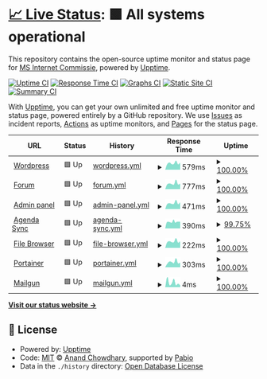 # [📈 Live Status](https://uptime.martinstam.nl): <!--live status--> **🟩 All systems operational**

This repository contains the open-source uptime monitor and status page for [MS Internet Commissie](https://uptime.martinstam.nl), powered by [Upptime](https://github.com/upptime/upptime).

[![Uptime CI](https://github.com/MS-Internet-Commissie/Uptime/workflows/Uptime%20CI/badge.svg)](https://github.com/MS-Internet-Commissie/Uptime/actions?query=workflow%3A%22Uptime+CI%22)
[![Response Time CI](https://github.com/MS-Internet-Commissie/Uptime/workflows/Response%20Time%20CI/badge.svg)](https://github.com/MS-Internet-Commissie/Uptime/actions?query=workflow%3A%22Response+Time+CI%22)
[![Graphs CI](https://github.com/MS-Internet-Commissie/Uptime/workflows/Graphs%20CI/badge.svg)](https://github.com/MS-Internet-Commissie/Uptime/actions?query=workflow%3A%22Graphs+CI%22)
[![Static Site CI](https://github.com/MS-Internet-Commissie/Uptime/workflows/Static%20Site%20CI/badge.svg)](https://github.com/MS-Internet-Commissie/Uptime/actions?query=workflow%3A%22Static+Site+CI%22)
[![Summary CI](https://github.com/MS-Internet-Commissie/Uptime/workflows/Summary%20CI/badge.svg)](https://github.com/MS-Internet-Commissie/Uptime/actions?query=workflow%3A%22Summary+CI%22)

With [Upptime](https://upptime.js.org), you can get your own unlimited and free uptime monitor and status page, powered entirely by a GitHub repository. We use [Issues](https://github.com/MS-Internet-Commissie/Uptime/issues) as incident reports, [Actions](https://github.com/MS-Internet-Commissie/Uptime/actions) as uptime monitors, and [Pages](https://uptime.martinstam.nl) for the status page.

<!--start: status pages-->
<!-- This summary is generated by Upptime (https://github.com/upptime/upptime) -->
<!-- Do not edit this manually, your changes will be overwritten -->
<!-- prettier-ignore -->
| URL | Status | History | Response Time | Uptime |
| --- | ------ | ------- | ------------- | ------ |
| <img alt="" src="https://icons.duckduckgo.com/ip3/martinistam.nl.ico" height="13"> [Wordpress](https://martinistam.nl) | 🟩 Up | [wordpress.yml](https://github.com/MS-Internet-Commissie/Uptime/commits/HEAD/history/wordpress.yml) | <details><summary><img alt="Response time graph" src="./graphs/wordpress/response-time-week.png" height="20"> 579ms</summary><br><a href="https://MS-Internet-Commissie.github.io/Uptime/history/wordpress"><img alt="Response time 1205" src="https://img.shields.io/endpoint?url=https%3A%2F%2Fraw.githubusercontent.com%2FMS-Internet-Commissie%2FUptime%2FHEAD%2Fapi%2Fwordpress%2Fresponse-time.json"></a><br><a href="https://MS-Internet-Commissie.github.io/Uptime/history/wordpress"><img alt="24-hour response time 623" src="https://img.shields.io/endpoint?url=https%3A%2F%2Fraw.githubusercontent.com%2FMS-Internet-Commissie%2FUptime%2FHEAD%2Fapi%2Fwordpress%2Fresponse-time-day.json"></a><br><a href="https://MS-Internet-Commissie.github.io/Uptime/history/wordpress"><img alt="7-day response time 579" src="https://img.shields.io/endpoint?url=https%3A%2F%2Fraw.githubusercontent.com%2FMS-Internet-Commissie%2FUptime%2FHEAD%2Fapi%2Fwordpress%2Fresponse-time-week.json"></a><br><a href="https://MS-Internet-Commissie.github.io/Uptime/history/wordpress"><img alt="30-day response time 1591" src="https://img.shields.io/endpoint?url=https%3A%2F%2Fraw.githubusercontent.com%2FMS-Internet-Commissie%2FUptime%2FHEAD%2Fapi%2Fwordpress%2Fresponse-time-month.json"></a><br><a href="https://MS-Internet-Commissie.github.io/Uptime/history/wordpress"><img alt="1-year response time 1205" src="https://img.shields.io/endpoint?url=https%3A%2F%2Fraw.githubusercontent.com%2FMS-Internet-Commissie%2FUptime%2FHEAD%2Fapi%2Fwordpress%2Fresponse-time-year.json"></a></details> | <details><summary><a href="https://MS-Internet-Commissie.github.io/Uptime/history/wordpress">100.00%</a></summary><a href="https://MS-Internet-Commissie.github.io/Uptime/history/wordpress"><img alt="All-time uptime 99.98%" src="https://img.shields.io/endpoint?url=https%3A%2F%2Fraw.githubusercontent.com%2FMS-Internet-Commissie%2FUptime%2FHEAD%2Fapi%2Fwordpress%2Fuptime.json"></a><br><a href="https://MS-Internet-Commissie.github.io/Uptime/history/wordpress"><img alt="24-hour uptime 100.00%" src="https://img.shields.io/endpoint?url=https%3A%2F%2Fraw.githubusercontent.com%2FMS-Internet-Commissie%2FUptime%2FHEAD%2Fapi%2Fwordpress%2Fuptime-day.json"></a><br><a href="https://MS-Internet-Commissie.github.io/Uptime/history/wordpress"><img alt="7-day uptime 100.00%" src="https://img.shields.io/endpoint?url=https%3A%2F%2Fraw.githubusercontent.com%2FMS-Internet-Commissie%2FUptime%2FHEAD%2Fapi%2Fwordpress%2Fuptime-week.json"></a><br><a href="https://MS-Internet-Commissie.github.io/Uptime/history/wordpress"><img alt="30-day uptime 99.96%" src="https://img.shields.io/endpoint?url=https%3A%2F%2Fraw.githubusercontent.com%2FMS-Internet-Commissie%2FUptime%2FHEAD%2Fapi%2Fwordpress%2Fuptime-month.json"></a><br><a href="https://MS-Internet-Commissie.github.io/Uptime/history/wordpress"><img alt="1-year uptime 99.98%" src="https://img.shields.io/endpoint?url=https%3A%2F%2Fraw.githubusercontent.com%2FMS-Internet-Commissie%2FUptime%2FHEAD%2Fapi%2Fwordpress%2Fuptime-year.json"></a></details>
| <img alt="" src="https://icons.duckduckgo.com/ip3/forum.martinistam.nl.ico" height="13"> [Forum](https://forum.martinistam.nl) | 🟩 Up | [forum.yml](https://github.com/MS-Internet-Commissie/Uptime/commits/HEAD/history/forum.yml) | <details><summary><img alt="Response time graph" src="./graphs/forum/response-time-week.png" height="20"> 777ms</summary><br><a href="https://MS-Internet-Commissie.github.io/Uptime/history/forum"><img alt="Response time 1016" src="https://img.shields.io/endpoint?url=https%3A%2F%2Fraw.githubusercontent.com%2FMS-Internet-Commissie%2FUptime%2FHEAD%2Fapi%2Fforum%2Fresponse-time.json"></a><br><a href="https://MS-Internet-Commissie.github.io/Uptime/history/forum"><img alt="24-hour response time 766" src="https://img.shields.io/endpoint?url=https%3A%2F%2Fraw.githubusercontent.com%2FMS-Internet-Commissie%2FUptime%2FHEAD%2Fapi%2Fforum%2Fresponse-time-day.json"></a><br><a href="https://MS-Internet-Commissie.github.io/Uptime/history/forum"><img alt="7-day response time 777" src="https://img.shields.io/endpoint?url=https%3A%2F%2Fraw.githubusercontent.com%2FMS-Internet-Commissie%2FUptime%2FHEAD%2Fapi%2Fforum%2Fresponse-time-week.json"></a><br><a href="https://MS-Internet-Commissie.github.io/Uptime/history/forum"><img alt="30-day response time 956" src="https://img.shields.io/endpoint?url=https%3A%2F%2Fraw.githubusercontent.com%2FMS-Internet-Commissie%2FUptime%2FHEAD%2Fapi%2Fforum%2Fresponse-time-month.json"></a><br><a href="https://MS-Internet-Commissie.github.io/Uptime/history/forum"><img alt="1-year response time 1016" src="https://img.shields.io/endpoint?url=https%3A%2F%2Fraw.githubusercontent.com%2FMS-Internet-Commissie%2FUptime%2FHEAD%2Fapi%2Fforum%2Fresponse-time-year.json"></a></details> | <details><summary><a href="https://MS-Internet-Commissie.github.io/Uptime/history/forum">100.00%</a></summary><a href="https://MS-Internet-Commissie.github.io/Uptime/history/forum"><img alt="All-time uptime 99.80%" src="https://img.shields.io/endpoint?url=https%3A%2F%2Fraw.githubusercontent.com%2FMS-Internet-Commissie%2FUptime%2FHEAD%2Fapi%2Fforum%2Fuptime.json"></a><br><a href="https://MS-Internet-Commissie.github.io/Uptime/history/forum"><img alt="24-hour uptime 100.00%" src="https://img.shields.io/endpoint?url=https%3A%2F%2Fraw.githubusercontent.com%2FMS-Internet-Commissie%2FUptime%2FHEAD%2Fapi%2Fforum%2Fuptime-day.json"></a><br><a href="https://MS-Internet-Commissie.github.io/Uptime/history/forum"><img alt="7-day uptime 100.00%" src="https://img.shields.io/endpoint?url=https%3A%2F%2Fraw.githubusercontent.com%2FMS-Internet-Commissie%2FUptime%2FHEAD%2Fapi%2Fforum%2Fuptime-week.json"></a><br><a href="https://MS-Internet-Commissie.github.io/Uptime/history/forum"><img alt="30-day uptime 99.63%" src="https://img.shields.io/endpoint?url=https%3A%2F%2Fraw.githubusercontent.com%2FMS-Internet-Commissie%2FUptime%2FHEAD%2Fapi%2Fforum%2Fuptime-month.json"></a><br><a href="https://MS-Internet-Commissie.github.io/Uptime/history/forum"><img alt="1-year uptime 99.80%" src="https://img.shields.io/endpoint?url=https%3A%2F%2Fraw.githubusercontent.com%2FMS-Internet-Commissie%2FUptime%2FHEAD%2Fapi%2Fforum%2Fuptime-year.json"></a></details>
| <img alt="" src="https://icons.duckduckgo.com/ip3/admin.martinistam.nl.ico" height="13"> [Admin panel](https://admin.martinistam.nl) | 🟩 Up | [admin-panel.yml](https://github.com/MS-Internet-Commissie/Uptime/commits/HEAD/history/admin-panel.yml) | <details><summary><img alt="Response time graph" src="./graphs/admin-panel/response-time-week.png" height="20"> 471ms</summary><br><a href="https://MS-Internet-Commissie.github.io/Uptime/history/admin-panel"><img alt="Response time 542" src="https://img.shields.io/endpoint?url=https%3A%2F%2Fraw.githubusercontent.com%2FMS-Internet-Commissie%2FUptime%2FHEAD%2Fapi%2Fadmin-panel%2Fresponse-time.json"></a><br><a href="https://MS-Internet-Commissie.github.io/Uptime/history/admin-panel"><img alt="24-hour response time 525" src="https://img.shields.io/endpoint?url=https%3A%2F%2Fraw.githubusercontent.com%2FMS-Internet-Commissie%2FUptime%2FHEAD%2Fapi%2Fadmin-panel%2Fresponse-time-day.json"></a><br><a href="https://MS-Internet-Commissie.github.io/Uptime/history/admin-panel"><img alt="7-day response time 471" src="https://img.shields.io/endpoint?url=https%3A%2F%2Fraw.githubusercontent.com%2FMS-Internet-Commissie%2FUptime%2FHEAD%2Fapi%2Fadmin-panel%2Fresponse-time-week.json"></a><br><a href="https://MS-Internet-Commissie.github.io/Uptime/history/admin-panel"><img alt="30-day response time 553" src="https://img.shields.io/endpoint?url=https%3A%2F%2Fraw.githubusercontent.com%2FMS-Internet-Commissie%2FUptime%2FHEAD%2Fapi%2Fadmin-panel%2Fresponse-time-month.json"></a><br><a href="https://MS-Internet-Commissie.github.io/Uptime/history/admin-panel"><img alt="1-year response time 542" src="https://img.shields.io/endpoint?url=https%3A%2F%2Fraw.githubusercontent.com%2FMS-Internet-Commissie%2FUptime%2FHEAD%2Fapi%2Fadmin-panel%2Fresponse-time-year.json"></a></details> | <details><summary><a href="https://MS-Internet-Commissie.github.io/Uptime/history/admin-panel">100.00%</a></summary><a href="https://MS-Internet-Commissie.github.io/Uptime/history/admin-panel"><img alt="All-time uptime 99.95%" src="https://img.shields.io/endpoint?url=https%3A%2F%2Fraw.githubusercontent.com%2FMS-Internet-Commissie%2FUptime%2FHEAD%2Fapi%2Fadmin-panel%2Fuptime.json"></a><br><a href="https://MS-Internet-Commissie.github.io/Uptime/history/admin-panel"><img alt="24-hour uptime 100.00%" src="https://img.shields.io/endpoint?url=https%3A%2F%2Fraw.githubusercontent.com%2FMS-Internet-Commissie%2FUptime%2FHEAD%2Fapi%2Fadmin-panel%2Fuptime-day.json"></a><br><a href="https://MS-Internet-Commissie.github.io/Uptime/history/admin-panel"><img alt="7-day uptime 100.00%" src="https://img.shields.io/endpoint?url=https%3A%2F%2Fraw.githubusercontent.com%2FMS-Internet-Commissie%2FUptime%2FHEAD%2Fapi%2Fadmin-panel%2Fuptime-week.json"></a><br><a href="https://MS-Internet-Commissie.github.io/Uptime/history/admin-panel"><img alt="30-day uptime 99.92%" src="https://img.shields.io/endpoint?url=https%3A%2F%2Fraw.githubusercontent.com%2FMS-Internet-Commissie%2FUptime%2FHEAD%2Fapi%2Fadmin-panel%2Fuptime-month.json"></a><br><a href="https://MS-Internet-Commissie.github.io/Uptime/history/admin-panel"><img alt="1-year uptime 99.95%" src="https://img.shields.io/endpoint?url=https%3A%2F%2Fraw.githubusercontent.com%2FMS-Internet-Commissie%2FUptime%2FHEAD%2Fapi%2Fadmin-panel%2Fuptime-year.json"></a></details>
| <img alt="" src="https://icons.duckduckgo.com/ip3/agendasync.martinistam.nl.ico" height="13"> [Agenda Sync](https://agendasync.martinistam.nl) | 🟩 Up | [agenda-sync.yml](https://github.com/MS-Internet-Commissie/Uptime/commits/HEAD/history/agenda-sync.yml) | <details><summary><img alt="Response time graph" src="./graphs/agenda-sync/response-time-week.png" height="20"> 390ms</summary><br><a href="https://MS-Internet-Commissie.github.io/Uptime/history/agenda-sync"><img alt="Response time 530" src="https://img.shields.io/endpoint?url=https%3A%2F%2Fraw.githubusercontent.com%2FMS-Internet-Commissie%2FUptime%2FHEAD%2Fapi%2Fagenda-sync%2Fresponse-time.json"></a><br><a href="https://MS-Internet-Commissie.github.io/Uptime/history/agenda-sync"><img alt="24-hour response time 396" src="https://img.shields.io/endpoint?url=https%3A%2F%2Fraw.githubusercontent.com%2FMS-Internet-Commissie%2FUptime%2FHEAD%2Fapi%2Fagenda-sync%2Fresponse-time-day.json"></a><br><a href="https://MS-Internet-Commissie.github.io/Uptime/history/agenda-sync"><img alt="7-day response time 390" src="https://img.shields.io/endpoint?url=https%3A%2F%2Fraw.githubusercontent.com%2FMS-Internet-Commissie%2FUptime%2FHEAD%2Fapi%2Fagenda-sync%2Fresponse-time-week.json"></a><br><a href="https://MS-Internet-Commissie.github.io/Uptime/history/agenda-sync"><img alt="30-day response time 530" src="https://img.shields.io/endpoint?url=https%3A%2F%2Fraw.githubusercontent.com%2FMS-Internet-Commissie%2FUptime%2FHEAD%2Fapi%2Fagenda-sync%2Fresponse-time-month.json"></a><br><a href="https://MS-Internet-Commissie.github.io/Uptime/history/agenda-sync"><img alt="1-year response time 530" src="https://img.shields.io/endpoint?url=https%3A%2F%2Fraw.githubusercontent.com%2FMS-Internet-Commissie%2FUptime%2FHEAD%2Fapi%2Fagenda-sync%2Fresponse-time-year.json"></a></details> | <details><summary><a href="https://MS-Internet-Commissie.github.io/Uptime/history/agenda-sync">99.75%</a></summary><a href="https://MS-Internet-Commissie.github.io/Uptime/history/agenda-sync"><img alt="All-time uptime 94.94%" src="https://img.shields.io/endpoint?url=https%3A%2F%2Fraw.githubusercontent.com%2FMS-Internet-Commissie%2FUptime%2FHEAD%2Fapi%2Fagenda-sync%2Fuptime.json"></a><br><a href="https://MS-Internet-Commissie.github.io/Uptime/history/agenda-sync"><img alt="24-hour uptime 98.26%" src="https://img.shields.io/endpoint?url=https%3A%2F%2Fraw.githubusercontent.com%2FMS-Internet-Commissie%2FUptime%2FHEAD%2Fapi%2Fagenda-sync%2Fuptime-day.json"></a><br><a href="https://MS-Internet-Commissie.github.io/Uptime/history/agenda-sync"><img alt="7-day uptime 99.75%" src="https://img.shields.io/endpoint?url=https%3A%2F%2Fraw.githubusercontent.com%2FMS-Internet-Commissie%2FUptime%2FHEAD%2Fapi%2Fagenda-sync%2Fuptime-week.json"></a><br><a href="https://MS-Internet-Commissie.github.io/Uptime/history/agenda-sync"><img alt="30-day uptime 94.94%" src="https://img.shields.io/endpoint?url=https%3A%2F%2Fraw.githubusercontent.com%2FMS-Internet-Commissie%2FUptime%2FHEAD%2Fapi%2Fagenda-sync%2Fuptime-month.json"></a><br><a href="https://MS-Internet-Commissie.github.io/Uptime/history/agenda-sync"><img alt="1-year uptime 94.94%" src="https://img.shields.io/endpoint?url=https%3A%2F%2Fraw.githubusercontent.com%2FMS-Internet-Commissie%2FUptime%2FHEAD%2Fapi%2Fagenda-sync%2Fuptime-year.json"></a></details>
| <img alt="" src="https://icons.duckduckgo.com/ip3/admin.martinistam.nl.ico" height="13"> [File Browser](https://admin.martinistam.nl/files) | 🟩 Up | [file-browser.yml](https://github.com/MS-Internet-Commissie/Uptime/commits/HEAD/history/file-browser.yml) | <details><summary><img alt="Response time graph" src="./graphs/file-browser/response-time-week.png" height="20"> 222ms</summary><br><a href="https://MS-Internet-Commissie.github.io/Uptime/history/file-browser"><img alt="Response time 248" src="https://img.shields.io/endpoint?url=https%3A%2F%2Fraw.githubusercontent.com%2FMS-Internet-Commissie%2FUptime%2FHEAD%2Fapi%2Ffile-browser%2Fresponse-time.json"></a><br><a href="https://MS-Internet-Commissie.github.io/Uptime/history/file-browser"><img alt="24-hour response time 224" src="https://img.shields.io/endpoint?url=https%3A%2F%2Fraw.githubusercontent.com%2FMS-Internet-Commissie%2FUptime%2FHEAD%2Fapi%2Ffile-browser%2Fresponse-time-day.json"></a><br><a href="https://MS-Internet-Commissie.github.io/Uptime/history/file-browser"><img alt="7-day response time 222" src="https://img.shields.io/endpoint?url=https%3A%2F%2Fraw.githubusercontent.com%2FMS-Internet-Commissie%2FUptime%2FHEAD%2Fapi%2Ffile-browser%2Fresponse-time-week.json"></a><br><a href="https://MS-Internet-Commissie.github.io/Uptime/history/file-browser"><img alt="30-day response time 255" src="https://img.shields.io/endpoint?url=https%3A%2F%2Fraw.githubusercontent.com%2FMS-Internet-Commissie%2FUptime%2FHEAD%2Fapi%2Ffile-browser%2Fresponse-time-month.json"></a><br><a href="https://MS-Internet-Commissie.github.io/Uptime/history/file-browser"><img alt="1-year response time 248" src="https://img.shields.io/endpoint?url=https%3A%2F%2Fraw.githubusercontent.com%2FMS-Internet-Commissie%2FUptime%2FHEAD%2Fapi%2Ffile-browser%2Fresponse-time-year.json"></a></details> | <details><summary><a href="https://MS-Internet-Commissie.github.io/Uptime/history/file-browser">100.00%</a></summary><a href="https://MS-Internet-Commissie.github.io/Uptime/history/file-browser"><img alt="All-time uptime 99.95%" src="https://img.shields.io/endpoint?url=https%3A%2F%2Fraw.githubusercontent.com%2FMS-Internet-Commissie%2FUptime%2FHEAD%2Fapi%2Ffile-browser%2Fuptime.json"></a><br><a href="https://MS-Internet-Commissie.github.io/Uptime/history/file-browser"><img alt="24-hour uptime 100.00%" src="https://img.shields.io/endpoint?url=https%3A%2F%2Fraw.githubusercontent.com%2FMS-Internet-Commissie%2FUptime%2FHEAD%2Fapi%2Ffile-browser%2Fuptime-day.json"></a><br><a href="https://MS-Internet-Commissie.github.io/Uptime/history/file-browser"><img alt="7-day uptime 100.00%" src="https://img.shields.io/endpoint?url=https%3A%2F%2Fraw.githubusercontent.com%2FMS-Internet-Commissie%2FUptime%2FHEAD%2Fapi%2Ffile-browser%2Fuptime-week.json"></a><br><a href="https://MS-Internet-Commissie.github.io/Uptime/history/file-browser"><img alt="30-day uptime 99.90%" src="https://img.shields.io/endpoint?url=https%3A%2F%2Fraw.githubusercontent.com%2FMS-Internet-Commissie%2FUptime%2FHEAD%2Fapi%2Ffile-browser%2Fuptime-month.json"></a><br><a href="https://MS-Internet-Commissie.github.io/Uptime/history/file-browser"><img alt="1-year uptime 99.95%" src="https://img.shields.io/endpoint?url=https%3A%2F%2Fraw.githubusercontent.com%2FMS-Internet-Commissie%2FUptime%2FHEAD%2Fapi%2Ffile-browser%2Fuptime-year.json"></a></details>
| <img alt="" src="https://icons.duckduckgo.com/ip3/admin.martinistam.nl.ico" height="13"> [Portainer](https://admin.martinistam.nl/portainer) | 🟩 Up | [portainer.yml](https://github.com/MS-Internet-Commissie/Uptime/commits/HEAD/history/portainer.yml) | <details><summary><img alt="Response time graph" src="./graphs/portainer/response-time-week.png" height="20"> 303ms</summary><br><a href="https://MS-Internet-Commissie.github.io/Uptime/history/portainer"><img alt="Response time 306" src="https://img.shields.io/endpoint?url=https%3A%2F%2Fraw.githubusercontent.com%2FMS-Internet-Commissie%2FUptime%2FHEAD%2Fapi%2Fportainer%2Fresponse-time.json"></a><br><a href="https://MS-Internet-Commissie.github.io/Uptime/history/portainer"><img alt="24-hour response time 271" src="https://img.shields.io/endpoint?url=https%3A%2F%2Fraw.githubusercontent.com%2FMS-Internet-Commissie%2FUptime%2FHEAD%2Fapi%2Fportainer%2Fresponse-time-day.json"></a><br><a href="https://MS-Internet-Commissie.github.io/Uptime/history/portainer"><img alt="7-day response time 303" src="https://img.shields.io/endpoint?url=https%3A%2F%2Fraw.githubusercontent.com%2FMS-Internet-Commissie%2FUptime%2FHEAD%2Fapi%2Fportainer%2Fresponse-time-week.json"></a><br><a href="https://MS-Internet-Commissie.github.io/Uptime/history/portainer"><img alt="30-day response time 321" src="https://img.shields.io/endpoint?url=https%3A%2F%2Fraw.githubusercontent.com%2FMS-Internet-Commissie%2FUptime%2FHEAD%2Fapi%2Fportainer%2Fresponse-time-month.json"></a><br><a href="https://MS-Internet-Commissie.github.io/Uptime/history/portainer"><img alt="1-year response time 306" src="https://img.shields.io/endpoint?url=https%3A%2F%2Fraw.githubusercontent.com%2FMS-Internet-Commissie%2FUptime%2FHEAD%2Fapi%2Fportainer%2Fresponse-time-year.json"></a></details> | <details><summary><a href="https://MS-Internet-Commissie.github.io/Uptime/history/portainer">100.00%</a></summary><a href="https://MS-Internet-Commissie.github.io/Uptime/history/portainer"><img alt="All-time uptime 99.97%" src="https://img.shields.io/endpoint?url=https%3A%2F%2Fraw.githubusercontent.com%2FMS-Internet-Commissie%2FUptime%2FHEAD%2Fapi%2Fportainer%2Fuptime.json"></a><br><a href="https://MS-Internet-Commissie.github.io/Uptime/history/portainer"><img alt="24-hour uptime 100.00%" src="https://img.shields.io/endpoint?url=https%3A%2F%2Fraw.githubusercontent.com%2FMS-Internet-Commissie%2FUptime%2FHEAD%2Fapi%2Fportainer%2Fuptime-day.json"></a><br><a href="https://MS-Internet-Commissie.github.io/Uptime/history/portainer"><img alt="7-day uptime 100.00%" src="https://img.shields.io/endpoint?url=https%3A%2F%2Fraw.githubusercontent.com%2FMS-Internet-Commissie%2FUptime%2FHEAD%2Fapi%2Fportainer%2Fuptime-week.json"></a><br><a href="https://MS-Internet-Commissie.github.io/Uptime/history/portainer"><img alt="30-day uptime 99.95%" src="https://img.shields.io/endpoint?url=https%3A%2F%2Fraw.githubusercontent.com%2FMS-Internet-Commissie%2FUptime%2FHEAD%2Fapi%2Fportainer%2Fuptime-month.json"></a><br><a href="https://MS-Internet-Commissie.github.io/Uptime/history/portainer"><img alt="1-year uptime 99.97%" src="https://img.shields.io/endpoint?url=https%3A%2F%2Fraw.githubusercontent.com%2FMS-Internet-Commissie%2FUptime%2FHEAD%2Fapi%2Fportainer%2Fuptime-year.json"></a></details>
| <img alt="" src="https://icons.duckduckgo.com/ip3/null.ico" height="13"> [Mailgun](smtp.eu.mailgun.org) | 🟩 Up | [mailgun.yml](https://github.com/MS-Internet-Commissie/Uptime/commits/HEAD/history/mailgun.yml) | <details><summary><img alt="Response time graph" src="./graphs/mailgun/response-time-week.png" height="20"> 4ms</summary><br><a href="https://MS-Internet-Commissie.github.io/Uptime/history/mailgun"><img alt="Response time 4" src="https://img.shields.io/endpoint?url=https%3A%2F%2Fraw.githubusercontent.com%2FMS-Internet-Commissie%2FUptime%2FHEAD%2Fapi%2Fmailgun%2Fresponse-time.json"></a><br><a href="https://MS-Internet-Commissie.github.io/Uptime/history/mailgun"><img alt="24-hour response time 2" src="https://img.shields.io/endpoint?url=https%3A%2F%2Fraw.githubusercontent.com%2FMS-Internet-Commissie%2FUptime%2FHEAD%2Fapi%2Fmailgun%2Fresponse-time-day.json"></a><br><a href="https://MS-Internet-Commissie.github.io/Uptime/history/mailgun"><img alt="7-day response time 4" src="https://img.shields.io/endpoint?url=https%3A%2F%2Fraw.githubusercontent.com%2FMS-Internet-Commissie%2FUptime%2FHEAD%2Fapi%2Fmailgun%2Fresponse-time-week.json"></a><br><a href="https://MS-Internet-Commissie.github.io/Uptime/history/mailgun"><img alt="30-day response time 4" src="https://img.shields.io/endpoint?url=https%3A%2F%2Fraw.githubusercontent.com%2FMS-Internet-Commissie%2FUptime%2FHEAD%2Fapi%2Fmailgun%2Fresponse-time-month.json"></a><br><a href="https://MS-Internet-Commissie.github.io/Uptime/history/mailgun"><img alt="1-year response time 4" src="https://img.shields.io/endpoint?url=https%3A%2F%2Fraw.githubusercontent.com%2FMS-Internet-Commissie%2FUptime%2FHEAD%2Fapi%2Fmailgun%2Fresponse-time-year.json"></a></details> | <details><summary><a href="https://MS-Internet-Commissie.github.io/Uptime/history/mailgun">100.00%</a></summary><a href="https://MS-Internet-Commissie.github.io/Uptime/history/mailgun"><img alt="All-time uptime 100.00%" src="https://img.shields.io/endpoint?url=https%3A%2F%2Fraw.githubusercontent.com%2FMS-Internet-Commissie%2FUptime%2FHEAD%2Fapi%2Fmailgun%2Fuptime.json"></a><br><a href="https://MS-Internet-Commissie.github.io/Uptime/history/mailgun"><img alt="24-hour uptime 100.00%" src="https://img.shields.io/endpoint?url=https%3A%2F%2Fraw.githubusercontent.com%2FMS-Internet-Commissie%2FUptime%2FHEAD%2Fapi%2Fmailgun%2Fuptime-day.json"></a><br><a href="https://MS-Internet-Commissie.github.io/Uptime/history/mailgun"><img alt="7-day uptime 100.00%" src="https://img.shields.io/endpoint?url=https%3A%2F%2Fraw.githubusercontent.com%2FMS-Internet-Commissie%2FUptime%2FHEAD%2Fapi%2Fmailgun%2Fuptime-week.json"></a><br><a href="https://MS-Internet-Commissie.github.io/Uptime/history/mailgun"><img alt="30-day uptime 100.00%" src="https://img.shields.io/endpoint?url=https%3A%2F%2Fraw.githubusercontent.com%2FMS-Internet-Commissie%2FUptime%2FHEAD%2Fapi%2Fmailgun%2Fuptime-month.json"></a><br><a href="https://MS-Internet-Commissie.github.io/Uptime/history/mailgun"><img alt="1-year uptime 100.00%" src="https://img.shields.io/endpoint?url=https%3A%2F%2Fraw.githubusercontent.com%2FMS-Internet-Commissie%2FUptime%2FHEAD%2Fapi%2Fmailgun%2Fuptime-year.json"></a></details>

<!--end: status pages-->

[**Visit our status website →**](https://uptime.martinstam.nl)

## 📄 License

- Powered by: [Upptime](https://github.com/upptime/upptime)
- Code: [MIT](./LICENSE) © [Anand Chowdhary](https://anandchowdhary.com), supported by [Pabio](https://pabio.com)
- Data in the `./history` directory: [Open Database License](https://opendatacommons.org/licenses/odbl/1-0/)
